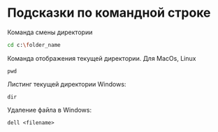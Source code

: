 # Подсказки по командной строке

Команда смены директории
```sh
cd c:\folder_name
```

Команда отображения текущей директории. Для MacOs, Linux
```
pwd
```

Листинг текущей директории
Windows:
```
dir
```

Удаление файла в Windows:
```
dell <filename>
```